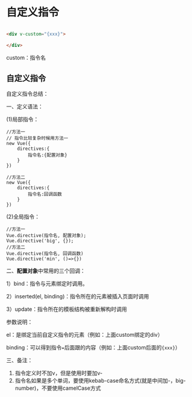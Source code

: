# 自定义指令

```html

<div v-custom="{xxx}">
  
</div>
```

custom：指令名



## 自定义指令

自定义指令总结：

一、定义语法：

(1)局部指令：

```vue
//方法一
// 指令比较复杂时候用方法一
new Vue({
	directives:{
		指令名:{配置对象}
	}
})

//方法二
new Vue({
	directives:{
		指令名:回调函数
	}
})
```

(2)全局指令：

```
//方法一
Vue.directive(指令名, 配置对象);
Vue.directive('big', {});
//方法二
Vue.directive(指令名, 回调函数)
Vue.directive('min', ()=>{})
```

二、**配置对象**中常用的三个回调：

1）bind：指令与元素绑定时调用。

2）inserted(el, binding)：指令所在的元素被插入页面时调用

3）update：指令所在的模板结构被重新解构时调用

参数说明：

el：是绑定当前自定义指令的元素（例如：上面custom绑定的div）

binding：可以得到指令`=`后面跟的内容（例如：上面custom后面的`{xxx}`）

三、备注：

1. 指令定义时不加v，但是使用时要加v-
2. 指令名如果是多个单词，要使用kebab-case命名方式(就是中间加-，big-number)，不要使用camelCase方式